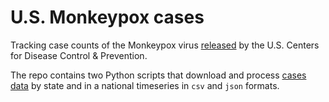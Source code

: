 # U.S. Monkeypox cases
Tracking case counts of the Monkeypox virus [released](https://www.cdc.gov/poxvirus/monkeypox/response/2022/index.html) by the U.S. Centers for Disease Control &amp; Prevention. 

The repo contains two Python scripts that download and process [cases data](https://github.com/gridviz/monkeypox/tree/main/data/processed) by state and in a national timeseries in `csv` and `json` formats. 
